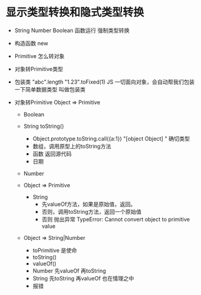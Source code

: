# 显示类型转换和隐式类型转换
- String Number Boolean 函数运行 强制类型转换
- 构造函数 new 

- Primitive  怎么转对象

- 对象转Primitive类型
    
- 包装类
   "abc".length
   "1.23".toFixed(1)
    JS 一切面向对象，会自动帮我们包装一下简单数据类型
    叫做包装类

 - 对象转Primitive  Object => Primitive
   - Boolean
   - String
     toString() 
     - Object.prototype.toString.call({a:1})   "[object Object] "
     确切类型
     - 数组，调用原型上的toString方法
     - 函数 返回源代码
     - 日期  

   - Number               



   - Object => Primitive 
     - String
       - 先valueOf方法，如果是原始值，返回。
       - 否则，调用toString方法，返回一个原始值
       - 否则 抛出异常 TypeError: Cannot convert object to primitive value

    - Object => String|Number
      - toPrimitive 是使命
      - toString() 
      - valueOf()
      - Number 先valueOf 再toString
      - String 先toString 再valueOf
        也在情理之中
      - 报错